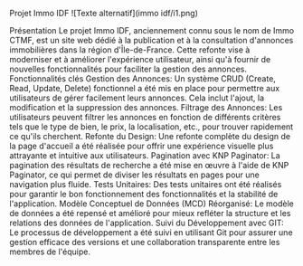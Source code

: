Projet Immo IDF
![Texte alternatif](immo idf/i1.png)

Présentation
Le projet Immo IDF, anciennement connu sous le nom de Immo CTMF, est un site web dédié à la publication et à la consultation d'annonces immobilières dans la région d'Île-de-France. Cette refonte vise à moderniser et à améliorer l'expérience utilisateur, ainsi qu'à fournir de nouvelles fonctionnalités pour faciliter la gestion des annonces.
Fonctionnalités clés
Gestion des Annonces: Un système CRUD (Create, Read, Update, Delete) fonctionnel a été mis en place pour permettre aux utilisateurs de gérer facilement leurs annonces. Cela inclut l'ajout, la modification et la suppression des annonces.
Filtrage des Annonces: Les utilisateurs peuvent filtrer les annonces en fonction de différents critères tels que le type de bien, le prix, la localisation, etc., pour trouver rapidement ce qu'ils cherchent.
Refonte du Design: Une refonte complète du design de la page d'accueil a été réalisée pour offrir une expérience visuelle plus attrayante et intuitive aux utilisateurs.
Pagination avec KNP Paginator: La pagination des résultats de recherche a été mise en œuvre à l'aide de KNP Paginator, ce qui permet de diviser les résultats en pages pour une navigation plus fluide.
Tests Unitaires: Des tests unitaires ont été réalisés pour garantir le bon fonctionnement des fonctionnalités et la stabilité de l'application.
Modèle Conceptuel de Données (MCD) Réorganisé: Le modèle de données a été repensé et amélioré pour mieux refléter la structure et les relations des données de l'application.
Suivi du Développement avec GIT: Le processus de développement a été suivi en utilisant Git pour assurer une gestion efficace des versions et une collaboration transparente entre les membres de l'équipe.

